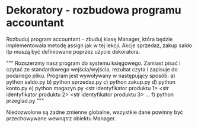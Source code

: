 # Dekoratory - rozbudowa programu accountant

Rozbuduj program accountant - zbuduj klasę Manager, która będzie implementowała metodę assign jak w tej lekcji. 
Akcje sprzedaż, zakup saldo itp muszą być definiowane poprzez użycie dekoratora.

"""
Rozszerzmy nasz program do systemu księgowego. Zamiast pisać i czytać ze standardowego wejścia/wyjścia, rezultat czyta i zapisuje do podanego pliku.
Program jest wywoływany w następujący sposób:
a) python saldo.py <plik><int wartosc> <str komentarz>
b) python sprzedaz.py <plik><str identyfikator produktu> <int cena> <int liczba sprzedanych>
c) python zakup.py <plik> <str identyfikator produktu> <int cena> <int liczba zakupionych>
d) python konto.py <plik>
e) python magazyn.py <plik><str identyfikator produktu 1> <str identyfikator produktu 2> <str identyfikator produktu 3> ...
f) python przeglad.py <plik>
"""

Niedozwolone są żadne zmienne globalne, wszystkie dane powinny być przechowywane wewnątrz obiektu Manager.
